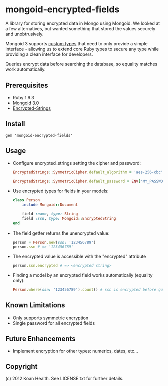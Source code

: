 mongoid-encrypted-fields
========================

A library for storing encrypted data in Mongo using Mongoid.  We looked at a few alternatives, but wanted something that stored the values securely and unobtrusively.

Mongoid 3 supports [custom types](http://mongoid.org/en/mongoid/docs/documents.html) that need to only provide a simple interface - allowing us to extend core Ruby types to secure any type while providing a clean interface for developers.

Queries encrypt data before searching the database, so equality matches work automatically.

## Prerequisites
* Ruby 1.9.3
* [Mongoid](http://mongoid.org) 3.0
* [Encrypted-Strings](https://github.com/pluginaweek/encrypted_strings)

## Install
    gem 'mongoid-encrypted-fields'

## Usage
* Configure encrypted_strings setting the cipher and password:
    ```Ruby
    EncryptedStrings::SymmetricCipher.default_algorithm = 'aes-256-cbc'

    EncryptedStrings::SymmetricCipher.default_password = ENV['MY_PASSWORD'] # find a secure way to get your password
    ```
* Use encrypted types for fields in your models:
    ```Ruby
    class Person
        include Mongoid::Document

        field :name, type: String
        field :ssn, type: Mongoid::EncryptedString
    end
    ```
* The field getter returns the unencrypted value:
    ```Ruby
    person = Person.new(ssn: '123456789')
    person.ssn # => '123456789'
    ```
* The encrypted value is accessible with the "encrypted" attribute
    ```Ruby
    person.ssn.encrypted # => <encrypted string>
    ```
* Finding a model by an encrypted field works automatically (equality only):
    ```Ruby
    Person.where(ssn: '123456789').count() # ssn is encrypted before querying the database
    ```

## Known Limitations
* Only supports symmetric encryption
* Single password for all encrypted fields

## Future Enhancements
* Implement encryption for other types: numerics, dates, etc...

## Copyright
(c) 2012 Koan Health. See LICENSE.txt for further details.